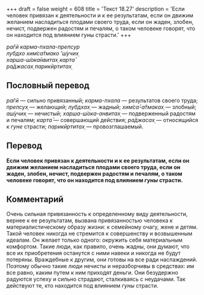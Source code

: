 +++
draft = false
weight = 608
title = 'Текст 18.27'
description = 'Если человек привязан к деятельности и к ее результатам, если он движим желанием насладиться плодами своего труда, если он жаден, злобен, нечист, подвержен радостям и печалям, о таком человеке говорят, что он находится под влиянием гуны страсти.'
+++

_ра̄гӣ карма-пхала-препсур  
лубдхо хим̇са̄тмако ’ш́учих̣  
харша-ш́ока̄нвитах̣ карта̄  
ра̄джасах̣ парикӣртитах̣_

## Пословный перевод

_ра̄гӣ_ — сильно привязанный; _карма_\-_пхала_ — результатов своего труда; _препсух̣_ — желающий; _лубдхах̣_ — жадный; _хим̇са̄_\-_а̄тмаках̣_ — злобный; _аш́учих̣_ — нечистый; _харша_\-_ш́ока_\-_анвитах̣_ — подверженный радостям и печалям; _карта̄_ — совершающий действия; _ра̄джасах̣_ — относящийся к _гуне_ страсти; _парикӣртитах̣_ — провозглашаемый.

## Перевод

**Если человек привязан к деятельности и к ее результатам, если он движим желанием насладиться плодами своего труда, если он жаден, злобен, нечист, подвержен радостям и печалям, о таком человеке говорят, что он находится под влиянием _гуны_ страсти.**

## Комментарий

Очень сильная привязанность к определенному виду деятельности, вернее к ее результатам, вызвана привязанностью человека к материалистическому образу жизни: к семейному очагу, жене и детям. Такой человек никогда не стремится к совершенству и возвышенным идеалам. Он желает только одного: окружить себя материальным комфортом. Такие люди, как правило, очень жадны, они думают, что все их приобретения останутся с ними навеки и никогда не будут потеряны. Враждебные к другим, они готовы на все ради наслаждений. Поэтому обычно такие люди нечисты и неразборчивы в средствах: им все равно, каким путем к ним приходят деньги. Они безудержно радуются успеху и сильно страдают, сталкиваясь с неудачами. Так действуют те, кто находится под влиянием _гуны_ страсти.
